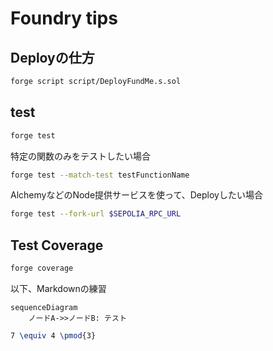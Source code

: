 # Foundry tips
## Deployの仕方
```bash
forge script script/DeployFundMe.s.sol
```

## test
```bash
forge test
```
特定の関数のみをテストしたい場合
```bash
forge test --match-test testFunctionName
```
AlchemyなどのNode提供サービスを使って、Deployしたい場合
```bash
forge test --fork-url $SEPOLIA_RPC_URL
```

## Test Coverage
```bash
forge coverage
```


以下、Markdownの練習
```mermaid
sequenceDiagram
    ノードA->>ノードB: テスト

```

```LaTeX
7 \equiv 4 \pmod{3}
```
